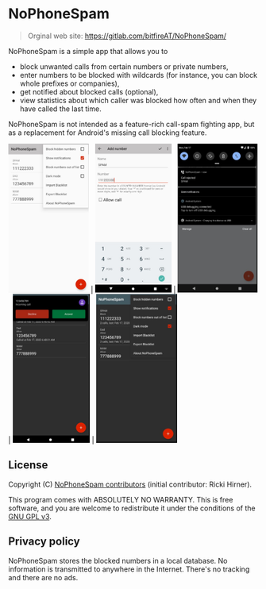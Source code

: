# NoPhoneSpam

> Orginal web site: https://gitlab.com/bitfireAT/NoPhoneSpam/

NoPhoneSpam is a simple app that allows you to

* block unwanted calls from certain numbers or private numbers,
* enter numbers to be blocked with wildcards (for instance, you can block whole prefixes or companies),
* get notified about blocked calls (optional),
* view statistics about which caller was blocked how often and when they have called the last time.

NoPhoneSpam is not intended as a feature-rich call-spam fighting app,
but as a replacement for Android's missing call blocking feature.

<img src="doc/screen1.jpg" height="300"> | <img src="doc/screen2.jpg" height="300"> | <img src="doc/screen3.jpg" height="300"> | <img src="doc/screen4.jpg" height="300"> | <img src="doc/screen5.jpg" height="300">

## License 

Copyright (C) [NoPhoneSpam contributors](https://gitlab.com/bitfireAT/NoPhoneSpam/-/graphs/master)
(initial contributor: Ricki Hirner).

This program comes with ABSOLUTELY NO WARRANTY. This is free software, and you are welcome
to redistribute it under the conditions of the [GNU GPL v3](LICENSE).


## Privacy policy

NoPhoneSpam stores the blocked numbers in a local database. No information
is transmitted to anywhere in the Internet. There's no tracking and there are no ads.

